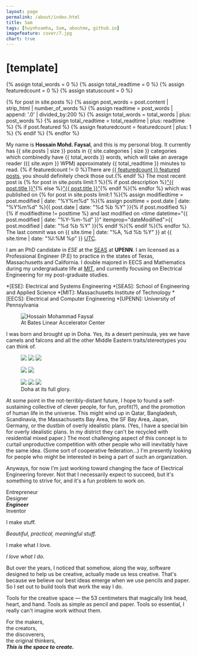 ```yaml
---
layout: page
permalink: /about/index.html
title: Sam
tags: [huynhsamha, Sam, aboutme, github.io]
imagefeature: cover/7.jpg
chart: true
---
```

<!-- <figure>
  <img src="{{ site.url }}/images/huynhsamha.jpg" alt="Avatar of Sam">
  <figcaption>huynhsamha (Sam)</figcaption>
</figure> -->

# [template]

{% assign total_words = 0 %}
{% assign total_readtime = 0 %}
{% assign featuredcount = 0 %}
{% assign statuscount = 0 %}

{% for post in site.posts %}
    {% assign post_words = post.content | strip_html | number_of_words %}
    {% assign readtime = post_words | append: '.0' | divided_by:200 %}
    {% assign total_words = total_words | plus: post_words %}
    {% assign total_readtime = total_readtime | plus: readtime %}
    {% if post.featured %}
    {% assign featuredcount = featuredcount | plus: 1 %}
    {% endif %}
{% endfor %}


My name is **Hossain Mohd. Faysal**, and this is my personal blog. It currently has {{ site.posts | size }} posts in {{ site.categories | size }} categories which combinedly have {{ total_words }} words, which will take an average reader ({{ site.wpm }} WPM) approximately <span class="time">{{ total_readtime }}</span> minutes to read. {% if featuredcount != 0 %}There are <a href="{{ site.url }}/featured">{{ featuredcount }} featured posts</a>, you should definitely check those out.{% endif %} The most recent post is {% for post in site.posts limit:1 %}{% if post.description %}<a href="{{ site.url }}{{ post.url }}" title="{{ post.description }}">"{{ post.title }}"</a>{% else %}<a href="{{ site.url }}{{ post.url }}" title="{{ post.description }}" title="Read more about {{ post.title }}">"{{ post.title }}"</a>{% endif %}{% endfor %} which was published on {% for post in site.posts limit:1 %}{% assign modifiedtime = post.modified | date: "%Y%m%d" %}{% assign posttime = post.date | date: "%Y%m%d" %}<time datetime="{{ post.date | date_to_xmlschema }}" class="post-time">{{ post.date | date: "%d %b %Y" }}</time>{% if post.modified %}{% if modifiedtime != posttime %} and last modified on <time datetime="{{ post.modified | date: "%Y-%m-%d" }}" itemprop="dateModified">{{ post.modified | date: "%d %b %Y" }}</time>{% endif %}{% endif %}{% endfor %}. The last commit was on {{ site.time | date: "%A, %d %b %Y" }} at {{ site.time | date: "%I:%M %p" }} [UTC](http://en.wikipedia.org/wiki/Coordinated_Universal_Time "Temps Universel Coordonné").

I am an PhD candidate in *ESE* at the [SEAS](http://www.seas.upenn.edu/) at **UPENN**. I am licensed as a Professional Engineer (P.E) to practice in the states of Texas, Massachusetts and California. I double majored in EECS and Mathematics during my undergraduate life at [MIT](http://www.mit.edu/), and currently focusing on Electrical Engineering for my post-graduate studies.

*[ESE]: Electrical and Systems Engineering
*[SEAS]: School of Engineering and Applied Science
*[MIT]: Massachusetts Institute of Technology
*[EECS]: Electrical and Computer Engineering
*[UPENN]: University of Pennsylvania

<figure>
	<img src="{{ site.url }}/images/Hossain-Mohd-Faysal.jpg" alt="Hossain Mohammad Faysal">
	<figcaption>At Bates Linear Accelerator Center</figcaption>
</figure>

I was born and brought up in Doha. Yes, its a desert peninsula, yes we have camels and falcons and all the other Middle Eastern traits/stereotypes you can think of.

<figure class="third">
	<a href="{{ site.url }}/images/about/1.jpg"><img src="{{ site.url }}/images/about/1-001.jpg"></a>
	<a href="{{ site.url }}/images/about/2.jpg"><img src="{{ site.url }}/images/about/2-001.jpg"></a>
	<a href="{{ site.url }}/images/about/3.jpg"><img src="{{ site.url }}/images/about/3-001.jpg"></a>
</figure>
<figure class="half">
	<a href="{{ site.url }}/images/about/4.jpg"><img src="{{ site.url }}/images/about/4-001.jpg"></a>
	<a href="{{ site.url }}/images/about/5.jpg"><img src="{{ site.url }}/images/about/5-001.jpg"></a>
</figure>
<figure class="third">
	<a href="{{ site.url }}/images/about/6.jpg"><img src="{{ site.url }}/images/about/6-001.jpg"></a>
	<a href="{{ site.url }}/images/about/7.jpg"><img src="{{ site.url }}/images/about/7-001.jpg"></a>
	<a href="{{ site.url }}/images/about/8.jpg"><img src="{{ site.url }}/images/about/8-001.jpg"></a>
	<figcaption>Doha at its full glory.</figcaption>
</figure>

At some point in the not-terribly-distant future, I hope to found a self-sustaining collective of clever people, for fun, profit(?), and the promotion of human life in the universe. This might wind up in Qatar, Bangladesh, Scandinavia, the Massachusetts Bay Area, the SF Bay Area, Japan, Germany, or the dustbin of overly idealistic plans. (Yes, I have a special bin for overly idealistic plans. In my district they can't be recycled with residential mixed paper.) The most challenging aspect of this concept is to curtail unproductive competition with other people who will inevitably have the same idea. (Some sort of cooperative federation...) I'm presently looking for people who might be interested in being a part of such an organization.

Anyways, for now I'm just working toward changing the face of Electrical Engineering forever. Not that I necessarily expect to succeed, but it's something to strive for, and it's a fun problem to work on.


Entrepreneur  
Designer  
***Engineer***  
Inventor  

I
make
stuff.


*Beautiful, practical, meaningful stuff.*


I make what I love.

*I love what I do.*


But over the years, I noticed that somehow, along the way, software designed to help us be creative, actually made us less creative. That's because we believe our best ideas emerge when we use pencils and paper.
So I set out to build tools that work the way I do.


Tools for the creative space — the 53 centimeters that magically link head, heart, and hand. Tools as simple as pencil and paper. Tools so essential, I  really can't imagine work without them.


For
the makers,  
the creators,  
the discoverers,  
the original thinkers,  
***This is the space to create.***